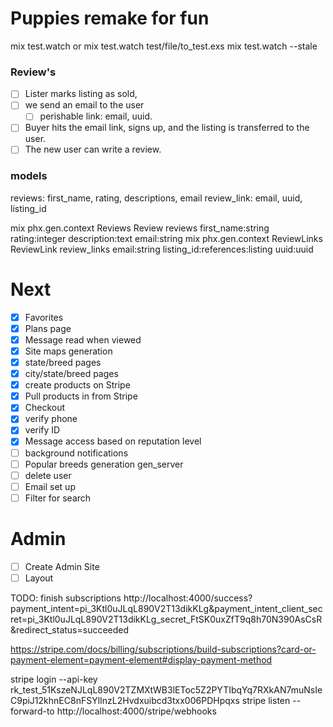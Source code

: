 # Puppies remake for fun

mix test.watch
or
mix test.watch test/file/to_test.exs
mix test.watch --stale

### Review's

- [ ] Lister marks listing as sold,
- [ ] we send an email to the user
  - [ ] perishable link: email, uuid.
- [ ] Buyer hits the email link, signs up, and the listing is transferred to the user.
- [ ] The new user can write a review.

### models

reviews: first_name, rating, descriptions, email
review_link: email, uuid, listing_id

mix phx.gen.context Reviews Review reviews first_name:string rating:integer description:text email:string
mix phx.gen.context ReviewLinks ReviewLink review_links email:string listing_id:references:listing uuid:uuid

# Next

- [x] Favorites
- [x] Plans page
- [x] Message read when viewed
- [x] Site maps generation
- [x] state/breed pages
- [x] city/state/breed pages
- [x] create products on Stripe
- [x] Pull products in from Stripe
- [x] Checkout
- [x] verify phone
- [x] verify ID
- [x] Message access based on reputation level
- [ ] background notifications
- [ ] Popular breeds generation gen_server
- [ ] delete user
- [ ] Email set up
- [ ] Filter for search

# Admin

- [ ] Create Admin Site
- [ ] Layout

TODO: finish subscriptions
http://localhost:4000/success?payment_intent=pi_3Ktl0uJLqL890V2T13dikKLg&payment_intent_client_secret=pi_3Ktl0uJLqL890V2T13dikKLg_secret_FtSK0uxZfT9q8h70N390AsCsR&redirect_status=succeeded

https://stripe.com/docs/billing/subscriptions/build-subscriptions?card-or-payment-element=payment-element#display-payment-method

stripe login --api-key rk_test_51KszeNJLqL890V2TZMXtWB3lEToc5Z2PYTIbqYq7RXkAN7muNsIeC9piJ12khnEC8nFSYlInzL2Hvdxuibcd3txx006PDHpqxs
stripe listen --forward-to http://localhost:4000/stripe/webhooks

